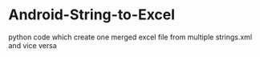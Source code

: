 # Android-String-to-Excel
python code which create one merged excel file from multiple strings.xml and vice versa
